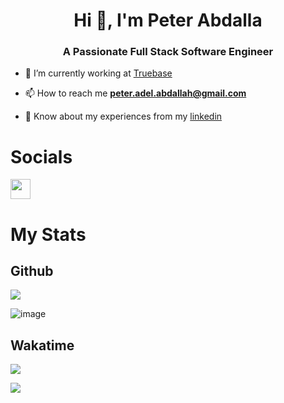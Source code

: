 <h1 align="center">Hi 👋, I'm Peter Abdalla</h1>
<h3 align="center">A Passionate Full Stack Software Engineer</h3>

- 🔭 I’m currently working at [Truebase](https://www.truebase.io/)

- 📫 How to reach me **peter.adel.abdallah@gmail.com**

- 📄 Know about my experiences from my [linkedin](https://www.linkedin.com/in/peterabdalla/)

# Socials

<a href="https://www.linkedin.com/in/peterabdalla" target="_blank" rel="noreferrer"><img src="https://raw.githubusercontent.com/danielcranney/readme-generator/main/public/icons/socials/linkedin.svg" width="32" height="32" /></a>

# My Stats

## Github

<!-- <a href="http://www.github.com/peterabdalla"><img src="https://github-readme-stats.vercel.app/api?username=peterabdalla&show_icons=true&hide=&count_private=true&title_color=0891b2&text_color=ffffff&icon_color=0891b2&bg_color=1c1917&hide_border=true&show_icons=true" alt="peterabdalla's GitHub stats" /></a> -->

<a href="http://www.github.com/peterabdalla"><img src="https://github-readme-streak-stats.herokuapp.com/?user=peterabdalla&stroke=ffffff&background=1c1917&ring=0891b2&fire=0891b2&currStreakNum=ffffff&currStreakLabel=0891b2&sideNums=ffffff&sideLabels=ffffff&dates=ffffff&hide_border=true" /></a>

<!-- <a href="http://www.github.com/peterabdalla"><img src="https://activity-graph.herokuapp.com/graph?username=peterabdalla&bg_color=1c1917&color=ffffff&line=0891b2&point=ffffff&area_color=1c1917&area=true&hide_border=true&custom_title=GitHub%20Commits%20Graph" alt="GitHub Commits Graph" /></a> -->

![image](https://github.com/PeterAbdalla/PeterAbdalla/assets/47214483/05aa68fd-b7ec-4872-b3d9-5cac480e4de3)


## Wakatime

<a href="https://wakatime.com/@PeterAbdalla"><img src="https://wakatime.com/share/@PeterAbdalla/d833740e-bd50-48ce-a82b-a21080a2efd5.svg" /></a>

<a href="https://wakatime.com/@PeterAbdalla"><img src="https://wakatime.com/share/@PeterAbdalla/2ebf4623-26ea-44e8-9755-ec3b36b674f5.svg" /></a>
